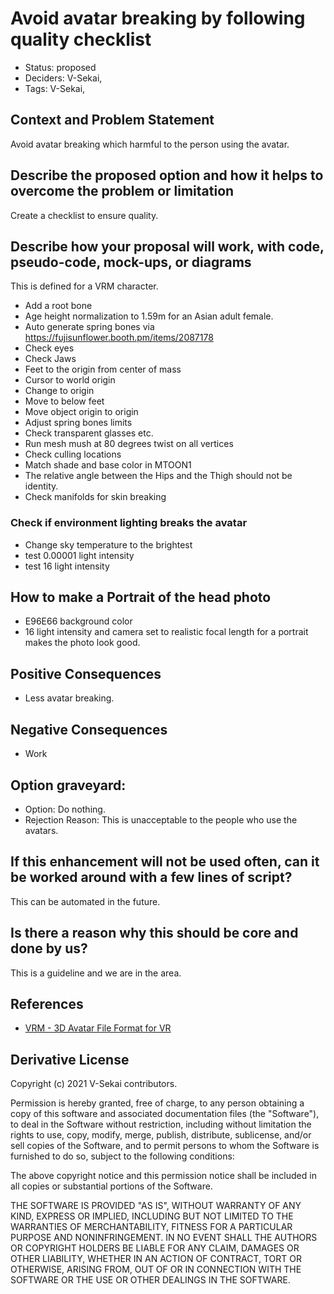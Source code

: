 # Avoid avatar breaking by following quality checklist

- Status: proposed <!-- draft | rejected | accepted | deprecated | superseded by -->
- Deciders: V-Sekai,
- Tags: V-Sekai,

## Context and Problem Statement

Avoid avatar breaking which harmful to the person using the avatar.

## Describe the proposed option and how it helps to overcome the problem or limitation

Create a checklist to ensure quality.

## Describe how your proposal will work, with code, pseudo-code, mock-ups, or diagrams

This is defined for a VRM character.

* Add a root bone
* Age height normalization to 1.59m for an Asian adult female.
* Auto generate spring bones via https://fujisunflower.booth.pm/items/2087178
* Check eyes
* Check Jaws
* Feet to the origin from center of mass
* Cursor to world origin
* Change to origin
* Move to below feet
* Move object origin to origin
* Adjust spring bones limits
* Check transparent glasses etc.
* Run mesh mush at 80 degrees twist on all vertices
* Check culling locations
* Match shade and base color in MTOON1
* The relative angle between the Hips and the Thigh should not be identity.
* Check manifolds for skin breaking

### Check if environment lighting breaks the avatar
* Change sky temperature to the brightest
* test 0.00001 light intensity
* test 16 light intensity

## How to make a Portrait of the head photo

* E96E66 background color
* 16 light intensity and camera set to realistic focal length for a portrait makes the photo look good.

## Positive Consequences <!-- optional -->

- Less avatar breaking.

## Negative Consequences <!-- optional -->

- Work

<!-- [this section can be repeated for each option if more than one option is open for consideration] -->

## Option graveyard: <!-- same as above -->

- Option: Do nothing.
- Rejection Reason: This is unacceptable to the people who use the avatars.

## If this enhancement will not be used often, can it be worked around with a few lines of script?

This can be automated in the future.

## Is there a reason why this should be core and done by us?

This is a guideline and we are in the area.

## References <!-- optional -->

- [VRM - 3D Avatar File Format for VR](https://vrm.dev/en/) <!-- example: Refined by [xxx](yyyymmdd-xxx.md) -->
<!-- - numbers of links can vary -->

## Derivative License

Copyright (c) 2021 V-Sekai contributors.

Permission is hereby granted, free of charge, to any person obtaining a copy
of this software and associated documentation files (the "Software"), to deal
in the Software without restriction, including without limitation the rights
to use, copy, modify, merge, publish, distribute, sublicense, and/or sell
copies of the Software, and to permit persons to whom the Software is
furnished to do so, subject to the following conditions:

The above copyright notice and this permission notice shall be included in all
copies or substantial portions of the Software.

THE SOFTWARE IS PROVIDED "AS IS", WITHOUT WARRANTY OF ANY KIND, EXPRESS OR
IMPLIED, INCLUDING BUT NOT LIMITED TO THE WARRANTIES OF MERCHANTABILITY,
FITNESS FOR A PARTICULAR PURPOSE AND NONINFRINGEMENT. IN NO EVENT SHALL THE
AUTHORS OR COPYRIGHT HOLDERS BE LIABLE FOR ANY CLAIM, DAMAGES OR OTHER
LIABILITY, WHETHER IN AN ACTION OF CONTRACT, TORT OR OTHERWISE, ARISING FROM,
OUT OF OR IN CONNECTION WITH THE SOFTWARE OR THE USE OR OTHER DEALINGS IN THE
SOFTWARE.
